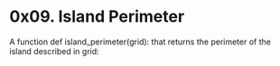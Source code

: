 # 0x09. Island Perimeter

A function def island_perimeter(grid): that returns the perimeter of the island described in grid: